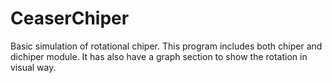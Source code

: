 # CeaserChiper
Basic simulation of rotational chiper. This program includes both chiper and dichiper module. It has also have a graph section to show the rotation in visual way. 
